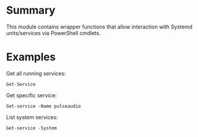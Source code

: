 # Summary

This module contains wrapper functions that allow interaction with Systemd units/services via PowerShell cmdlets.

# Examples

Get all running services:
```
Get-Service
```

Get specific service:
```
Get-service -Name pulseaudio
```

List system services:
```
Get-service -System
```

